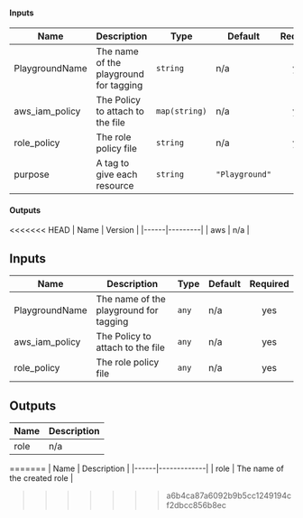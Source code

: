 #### Inputs

| Name | Description | Type | Default | Required |
|------|-------------|------|---------|:--------:|
| PlaygroundName | The name of the playground for tagging | `string` | n/a | yes |
| aws_iam_policy | The Policy to attach to the file | `map(string)` | n/a | yes |
| role_policy | The role policy file | `string` | n/a | yes |
| purpose | A tag to give each resource | `string` | `"Playground"` | no |

#### Outputs

<<<<<<< HEAD
| Name | Version |
|------|---------|
| aws | n/a |

## Inputs

| Name | Description | Type | Default | Required |
|------|-------------|------|---------|:--------:|
| PlaygroundName | The name of the playground for tagging | `any` | n/a | yes |
| aws\_iam\_policy | The Policy to attach to the file | `any` | n/a | yes |
| role\_policy | The role policy file | `any` | n/a | yes |

## Outputs

| Name | Description |
|------|-------------|
| role | n/a |
=======
| Name | Description |
|------|-------------|
| role | The name of the created role |
>>>>>>> a6b4ca87a6092b9b5cc1249194cf2dbcc856b8ec

